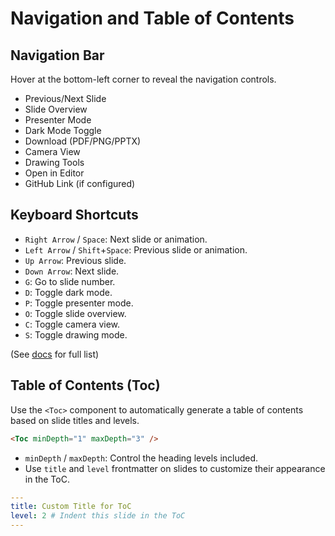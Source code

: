 # Navigation and Table of Contents

## Navigation Bar

Hover at the bottom-left corner to reveal the navigation controls.

- Previous/Next Slide
- Slide Overview
- Presenter Mode
- Dark Mode Toggle
- Download (PDF/PNG/PPTX)
- Camera View
- Drawing Tools
- Open in Editor
- GitHub Link (if configured)

## Keyboard Shortcuts

- `Right Arrow` / `Space`: Next slide or animation.
- `Left Arrow` / `Shift`+`Space`: Previous slide or animation.
- `Up Arrow`: Previous slide.
- `Down Arrow`: Next slide.
- `G`: Go to slide number.
- `D`: Toggle dark mode.
- `P`: Toggle presenter mode.
- `O`: Toggle slide overview.
- `C`: Toggle camera view.
- `S`: Toggle drawing mode.

(See [docs](https://sli.dev/guide/ui#navigation-bar) for full list)

## Table of Contents (Toc)

Use the `<Toc>` component to automatically generate a table of contents based on slide titles and levels.

```html
<Toc minDepth="1" maxDepth="3" /> 
```

- `minDepth` / `maxDepth`: Control the heading levels included.
- Use `title` and `level` frontmatter on slides to customize their appearance in the ToC.

```yaml
---
title: Custom Title for ToC
level: 2 # Indent this slide in the ToC
---
``` 